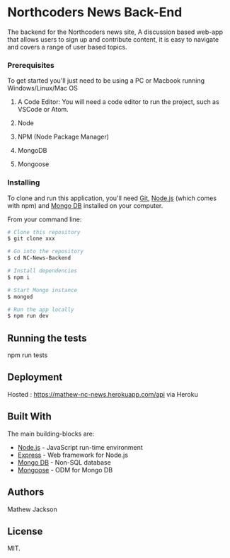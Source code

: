 # Northcoders News Back-End
The backend for the Northcoders news site,
A discussion based web-app that allows users to sign up and contribute content, it is easy to navigate and covers a range of user based topics.

### Prerequisites

To get started you'll just need to be using a PC or Macbook running Windows/Linux/Mac OS

1.  A Code Editor: You will need a code editor to run the project, such as VSCode or Atom.

2.  Node 

3.  NPM (Node Package Manager)

4.  MongoDB 

5.  Mongoose

### Installing

To clone and run this application, you'll need [Git](https://git-scm.com/book/en/v2/Getting-Started-Installing-Git), [Node.js](https://nodejs.org/en/download/) (which comes with npm) and [Mongo DB](https://www.mongodb.com/download-center#community) installed on your computer. 

From your command line:

```bash
# Clone this repository
$ git clone xxx

# Go into the repository
$ cd NC-News-Backend

# Install dependencies
$ npm i

# Start Mongo instance
$ mongod

# Run the app locally
$ npm run dev
```

## Running the tests
npm run tests

## Deployment
Hosted : https://mathew-nc-news.herokuapp.com/api
via Heroku

## Built With
The main building-blocks are:
* [Node.js](https://nodejs.org) - JavaScript run-time environment
* [Express](https://maven.apache.org/) - Web framework for Node.js
* [Mongo DB](https://www.mongodb.com) - Non-SQL database
* [Mongoose](http://mongoosejs.com/) - ODM for Mongo DB 

## Authors

Mathew Jackson

## License

MIT.

